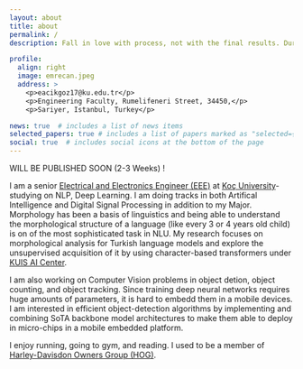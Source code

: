 ```yaml
---
layout: about
title: about
permalink: /
description: Fall in love with process, not with the final results. During that; rest at the end, not in the middle. #<a href="#">Affiliations</a>. Address. Contacts. Moto. Etc.

profile:
  align: right
  image: emrecan.jpeg
  address: >
    <p>eacikgoz17@ku.edu.tr</p>
    <p>Engineering Faculty, Rumelifeneri Street, 34450,</p>
    <p>Sariyer, Istanbul, Turkey</p>

news: true  # includes a list of news items
selected_papers: true # includes a list of papers marked as "selected={true}"
social: true  # includes social icons at the bottom of the page
---
```


WILL BE PUBLISHED SOON (2-3 Weeks) !

I am a senior [Electrical and Electronics Engineer (EEE)](https://ee.ku.edu.tr) at [Koç University](https://eng.ku.edu.tr/en/)-studying on NLP, Deep Learning. I am doing tracks in both Artifical Intelligence and Digital Signal Processing in addition to my Major. Morphology has been a basis of linguistics and being able to understand the morphological structure of a language (like every 3 or 4 years old child) is on of the most sophisticated task in NLU. My research focuses on morphological analysis for Turkish language models and explore the unsupervised acquisition of it by using character-based transformers under [KUIS AI Center](https://ai.ku.edu.tr). 

I am also working on Computer Vision problems in object detion, object counting, and object tracking. Since training deep neural networks requires huge amounts of parameters, it is hard to embedd them in a mobile devices. I am interested in efficient object-detection algorithms by implementing and combining SoTA backbone model architectures to make them able to deploy in micro-chips in a mobile embedded platform. 

I enjoy running, going to gym, and reading. I used to be a member of [Harley-Davisdon Owners Group (HOG)](https://harley-davidson-istanbul-east.com/harley-owners-group).

